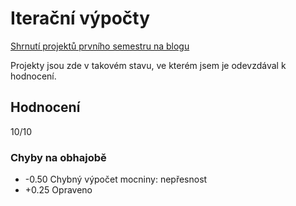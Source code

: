 # Iterační výpočty
[Shrnutí projektů prvního semestru na blogu](http://subjective.cz/464-projekty-prvniho-semestru/)

Projekty jsou zde v takovém stavu, ve kterém jsem je odevzdával k hodnocení.

## Hodnocení

10/10

### Chyby na obhajobě

 * -0.50 Chybný výpočet mocniny: nepřesnost
 * +0.25 Opraveno


